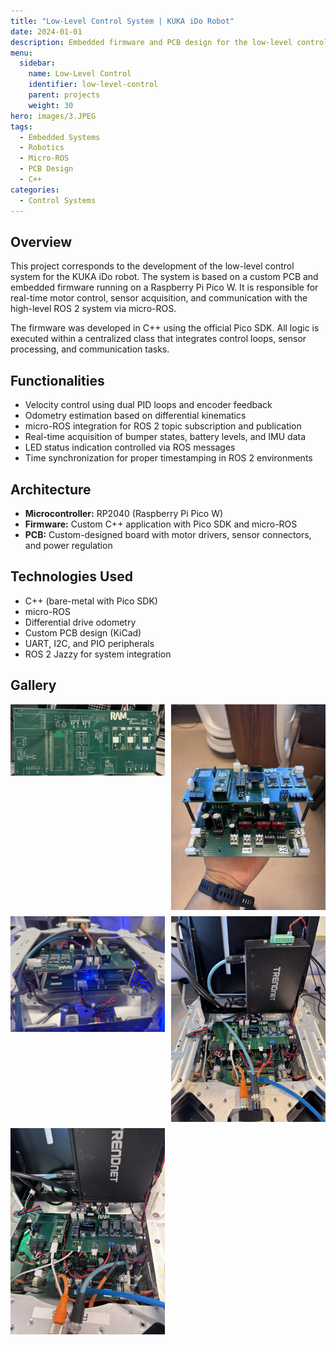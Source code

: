 ```yaml
---
title: "Low-Level Control System | KUKA iDo Robot"
date: 2024-01-01
description: Embedded firmware and PCB design for the low-level control system of a modular mobile robot, integrating motor control, sensor acquisition, and micro-ROS communication.
menu:
  sidebar:
    name: Low-Level Control
    identifier: low-level-control
    parent: projects
    weight: 30
hero: images/3.JPEG
tags:
  - Embedded Systems
  - Robotics
  - Micro-ROS
  - PCB Design
  - C++
categories:
  - Control Systems
---
```


## Overview

This project corresponds to the development of the low-level control system for the KUKA iDo robot. The system is based on a custom PCB and embedded firmware running on a Raspberry Pi Pico W. It is responsible for real-time motor control, sensor acquisition, and communication with the high-level ROS 2 system via micro-ROS.

The firmware was developed in C++ using the official Pico SDK. All logic is executed within a centralized class that integrates control loops, sensor processing, and communication tasks.

## Functionalities

- Velocity control using dual PID loops and encoder feedback  
- Odometry estimation based on differential kinematics  
- micro-ROS integration for ROS 2 topic subscription and publication  
- Real-time acquisition of bumper states, battery levels, and IMU data  
- LED status indication controlled via ROS messages  
- Time synchronization for proper timestamping in ROS 2 environments  

## Architecture

- **Microcontroller:** RP2040 (Raspberry Pi Pico W)  
- **Firmware:** Custom C++ application with Pico SDK and micro-ROS  
- **PCB:** Custom-designed board with motor drivers, sensor connectors, and power regulation  

## Technologies Used

- C++ (bare-metal with Pico SDK)  
- micro-ROS
- Differential drive odometry  
- Custom PCB design (KiCad)  
- UART, I2C, and PIO peripherals  
- ROS 2 Jazzy for system integration  

## Gallery

<div style="display: grid; grid-template-columns: repeat(auto-fit, minmax(200px, 1fr)); gap: 10px;">
  <img src="images/1.JPEG" alt="Low-Level PCB">
  <img src="images/2.JPEG" alt="PCB">
  <img src="images/3.JPEG" alt="Mounted System on Robot">
  <img src="images/4.JPEG" alt="Mounted System on Robot">
  <img src="images/5.JPEG" alt="Mounted System on Robot">
</div>
